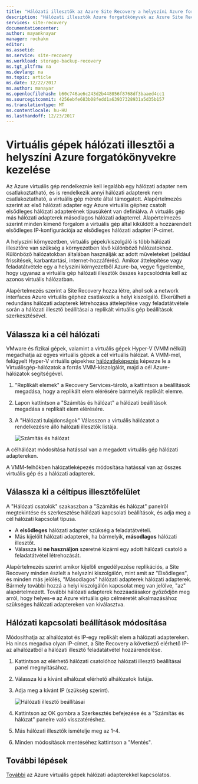 ```yaml
---
title: "Hálózati illesztők az Azure Site Recovery a helyszíni Azure forgatókönyvekre kezelése |} Microsoft Docs"
description: "Hálózati illesztők Azure forgatókönyvek az Azure Site Recovery szolgáltatással történő helyszíni kezelése"
services: site-recovery
documentationcenter: 
author: mayanknayar
manager: rochakm
editor: 
ms.assetid: 
ms.service: site-recovery
ms.workload: storage-backup-recovery
ms.tgt_pltfrm: na
ms.devlang: na
ms.topic: article
ms.date: 12/22/2017
ms.author: manayar
ms.openlocfilehash: b60c746ae6c243d2b448056f8768df3baaed4cc1
ms.sourcegitcommit: 4256ebfe683b08fedd1a63937328931a5d35b157
ms.translationtype: MT
ms.contentlocale: hu-HU
ms.lasthandoff: 12/23/2017
---
```

# <a name="manage-virtual-machine-network-interfaces-for-on-premises-to-azure-scenarios"></a>Virtuális gépek hálózati illesztői a helyszíni Azure forgatókönyvekre kezelése

Az Azure virtuális gép rendelkeznie kell legalább egy hálózati adapter nem csatlakoztatható, és is rendelkezik annyi hálózati adapterek nem csatlakoztatható, a virtuális gép mérete által támogatott. Alapértelmezés szerint az első hálózati adapter egy Azure virtuális géphez csatolt elsődleges hálózati adapterének típusúként van definiálva. A virtuális gép más hálózati adapterek másodlagos hálózati adapterrel. Alapértelmezés szerint minden kimenő forgalom a virtuális gép által kiküldött a hozzárendelt elsődleges IP-konfigurációja az elsődleges hálózati adapter IP-címet.

A helyszíni környezetben, virtuális gépek/kiszolgáló is több hálózati illesztőre van szükség a környezetben lévő különböző hálózatokhoz. Különböző hálózatokban általában használják az adott műveleteket (például frissítések, karbantartási, internet-hozzáférés). Amikor áttelepítése vagy feladatátvétele egy a helyszíni környezetből Azure-ba, vegye figyelembe, hogy ugyanaz a virtuális gép hálózati illesztők összes kapcsolódnia kell az azonos virtuális hálózatban.

Alapértelmezés szerint a Site Recovery hozza létre, ahol sok a network interfaces Azure virtuális géphez csatlakozik a helyi kiszolgáló. Elkerülheti a redundáns hálózati adapterek létrehozása áttelepítése vagy feladatátvétele során a hálózati illesztő beállításai a replikált virtuális gép beállítások szerkesztésével.

## <a name="select-the-target-network"></a>Válassza ki a cél hálózati

VMware és fizikai gépek, valamint a virtuális gépek Hyper-V (VMM nélkül) megadhatja az egyes virtuális gépek a cél virtuális hálózat. A VMM-mel, felügyelt Hyper-V virtuális gépekhez [hálózatleképezés](site-recovery-network-mapping.md) képezze le a Virtuálisgép-hálózatok a forrás VMM-kiszolgálót, majd a cél Azure-hálózatok segítségével.

1. "Replikált elemek" a Recovery Services-tároló, a kattintson a beállítások megadása, hogy a replikált elem elérésére bármelyik replikált elemre.

2. Lapon kattintson a "Számítás és hálózat" a hálózati beállítások megadása a replikált elem elérésére.

3. A "Hálózati tulajdonságok" Válasszon a virtuális hálózatot a rendelkezésre álló hálózati illesztők listája.

    ![Számítás és hálózat](./media/site-recovery-manage-network-interfaces-on-premises-to-azure/compute-and-network.png)

A célhálózat módosítása hatással van a megadott virtuális gép hálózati adaptereken.

A VMM-felhőkben hálózatleképezés módosítása hatással van az összes virtuális gép és a hálózati adapterek.

## <a name="select-the-target-interface-type"></a>Válassza ki a céltípus illesztőfelület

A "Hálózati csatolók" szakaszban a "Számítás és hálózat" panelről megtekintése és szerkesztése hálózati kapcsolati beállítások, és adja meg a cél hálózati kapcsolat típusa.

- A **elsődleges** hálózati adapter szükség a feladatátvételi.
- Más kijelölt hálózati adapterek, ha bármelyik, **másodlagos** hálózati illesztőt.
- Válassza ki **ne használjon** szeretné kizárni egy adott hálózati csatoló a feladatátvétel létrehozását.

Alapértelmezés szerint amikor kijelöli engedélyezése replikációs, a Site Recovery minden észlelt a helyszíni kiszolgálón, mint amit az "Elsődleges", és minden más jelölés, "Másodlagos" hálózati adapterek hálózati adapterek. Bármely további hozzá a helyi kiszolgálón kapcsolat meg van jelölve, "az" alapértelmezett. További hálózati adapterek hozzáadásakor győződjön meg arról, hogy helyes-e az Azure virtuális gép célméretét alkalmazásához szükséges hálózati adaptereken van kiválasztva.

## <a name="modifying-network-interface-settings"></a>Hálózati kapcsolati beállítások módosítása

Módosíthatja az alhálózatot és IP-egy replikált elem a hálózati adaptereken. Ha nincs megadva olyan IP-címet, a Site Recovery a következő elérhető IP-az alhálózatból a hálózati illesztő feladatátvétel hozzárendelése.

1. Kattintson az elérhető hálózati csatolóhoz hálózati illesztő beállításai panel megnyitásához.

2. Válassza ki a kívánt alhálózat elérhető alhálózatok listája.

3. Adja meg a kívánt IP (szükség szerint).

    ![Hálózati illesztő beállításai](./media/site-recovery-manage-network-interfaces-on-premises-to-azure/network-interface-settings.png)

4. Kattintson az OK gombra a Szerkesztés befejezése és a "Számítás és hálózat" panelre való visszatéréshez.

5. Más hálózati illesztők ismételje meg az 1-4.

6. Minden módosítások mentéséhez kattintson a "Mentés".

## <a name="next-steps"></a>További lépések
  [További](../virtual-network/virtual-network-network-interface-vm.md) az Azure virtuális gépek hálózati adapterekkel kapcsolatos.
